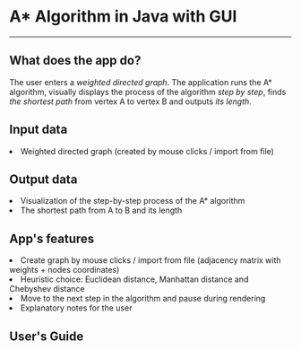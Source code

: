 <h1> A* Algorithm in Java with GUI</h1>

- - -

<h2> What does the app do?</h2>

The user enters a *weighted directed graph*. The application runs the A* algorithm, visually displays the process of the algorithm *step by step*, finds *the shortest path* from vertex A to vertex B and outputs *its length*.

<h2>Input data</h2>

<li>Weighted directed graph (created by mouse clicks / import from file)</li>

<h2>Output data</h2>

<li>Visualization of the step-by-step process of the A* algorithm <br/></li>
<li>The shortest path from A to B and its length<br/></li>

<h2>App's features</h2>
<li>Create graph by mouse clicks / import from file (adjacency matrix with weights + nodes coordinates)</li>
<li>Heuristic choice: Euclidean distance, Manhattan distance and Chebyshev distance</li>
<li>Move to the next step in the algorithm and pause during rendering</li>
<li>Explanatory notes for the user</li>
<h2>User's Guide</h2>
